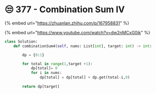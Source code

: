 # 😒 377 - Combination Sum IV



{% embed url="https://zhuanlan.zhihu.com/p/167958831" %}

{% embed url="https://www.youtube.com/watch?v=dw2nMCxG0ik" %}

```python
class Solution:
    def combinationSum4(self, nums: List[int], target: int) -> int:

        dp = {0:1}

        for total in range(1,target +1):
            dp[total]= 0
            for i in nums:
                dp[total] = dp[total] + dp.get(total-i,0)
            
        return dp[target]
        
```
